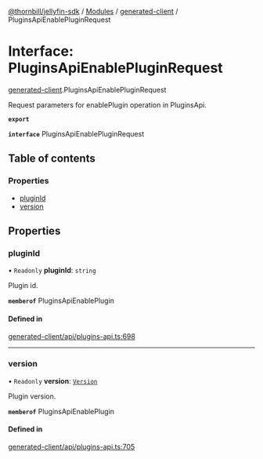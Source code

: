 [@thornbill/jellyfin-sdk](../README.md) / [Modules](../modules.md) / [generated-client](../modules/generated_client.md) / PluginsApiEnablePluginRequest

# Interface: PluginsApiEnablePluginRequest

[generated-client](../modules/generated_client.md).PluginsApiEnablePluginRequest

Request parameters for enablePlugin operation in PluginsApi.

**`export`**

**`interface`** PluginsApiEnablePluginRequest

## Table of contents

### Properties

- [pluginId](generated_client.PluginsApiEnablePluginRequest.md#pluginid)
- [version](generated_client.PluginsApiEnablePluginRequest.md#version)

## Properties

### pluginId

• `Readonly` **pluginId**: `string`

Plugin id.

**`memberof`** PluginsApiEnablePlugin

#### Defined in

[generated-client/api/plugins-api.ts:698](https://github.com/thornbill/jellyfin-sdk-typescript/blob/03092f3/src/generated-client/api/plugins-api.ts#L698)

___

### version

• `Readonly` **version**: [`Version`](generated_client.Version.md)

Plugin version.

**`memberof`** PluginsApiEnablePlugin

#### Defined in

[generated-client/api/plugins-api.ts:705](https://github.com/thornbill/jellyfin-sdk-typescript/blob/03092f3/src/generated-client/api/plugins-api.ts#L705)
